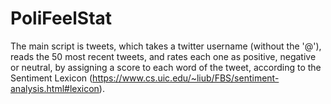 # PoliFeelStat

The main script is tweets, which takes a twitter username (without the '@'), reads the 50 most recent tweets, and rates each one as positive, negative or neutral, by assigning a score to each word of the tweet, according to the Sentiment Lexicon (https://www.cs.uic.edu/~liub/FBS/sentiment-analysis.html#lexicon).
